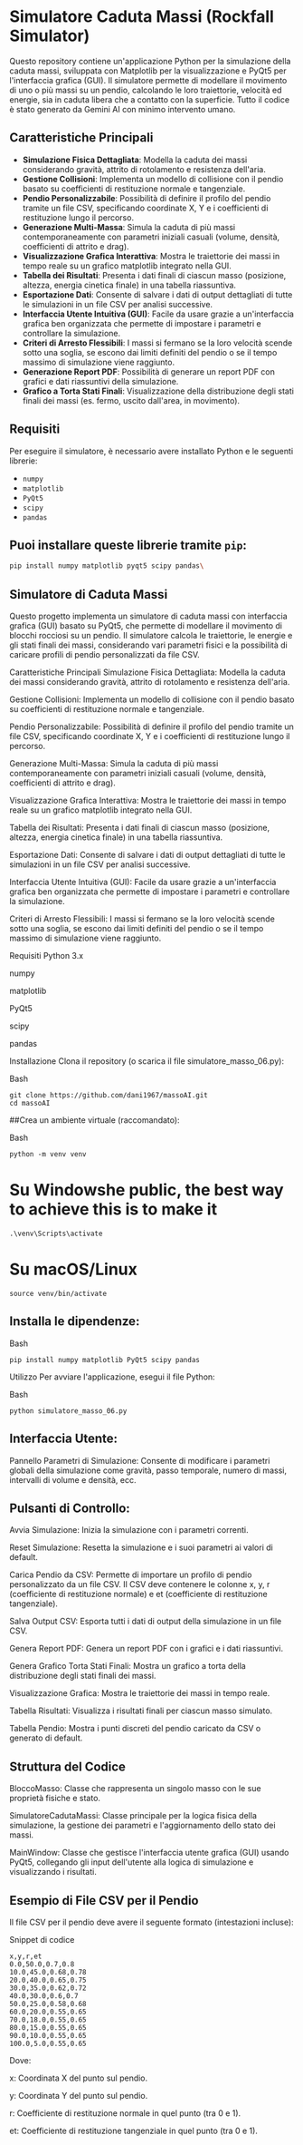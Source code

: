 # Simulatore Caduta Massi (Rockfall Simulator)

Questo repository contiene un'applicazione Python per la simulazione della caduta massi, sviluppata con Matplotlib per la visualizzazione e PyQt5 per l'interfaccia grafica (GUI). Il simulatore permette di modellare il movimento di uno o più massi su un pendio, calcolando le loro traiettorie, velocità ed energie, sia in caduta libera che a contatto con la superficie. Tutto il codice è stato generato da Gemini AI con minimo intervento umano.

## Caratteristiche Principali

* **Simulazione Fisica Dettagliata**: Modella la caduta dei massi considerando gravità, attrito di rotolamento e resistenza dell'aria.
* **Gestione Collisioni**: Implementa un modello di collisione con il pendio basato su coefficienti di restituzione normale e tangenziale.
* **Pendio Personalizzabile**: Possibilità di definire il profilo del pendio tramite un file CSV, specificando coordinate X, Y e i coefficienti di restituzione lungo il percorso.
* **Generazione Multi-Massa**: Simula la caduta di più massi contemporaneamente con parametri iniziali casuali (volume, densità, coefficienti di attrito e drag).
* **Visualizzazione Grafica Interattiva**: Mostra le traiettorie dei massi in tempo reale su un grafico matplotlib integrato nella GUI.
* **Tabella dei Risultati**: Presenta i dati finali di ciascun masso (posizione, altezza, energia cinetica finale) in una tabella riassuntiva.
* **Esportazione Dati**: Consente di salvare i dati di output dettagliati di tutte le simulazioni in un file CSV per analisi successive.
* **Interfaccia Utente Intuitiva (GUI)**: Facile da usare grazie a un'interfaccia grafica ben organizzata che permette di impostare i parametri e controllare la simulazione.
* **Criteri di Arresto Flessibili**: I massi si fermano se la loro velocità scende sotto una soglia, se escono dai limiti definiti del pendio o se il tempo massimo di simulazione viene raggiunto.
* **Generazione Report PDF**: Possibilità di generare un report PDF con grafici e dati riassuntivi della simulazione.
* **Grafico a Torta Stati Finali**: Visualizzazione della distribuzione degli stati finali dei massi (es. fermo, uscito dall'area, in movimento).

## Requisiti

Per eseguire il simulatore, è necessario avere installato Python e le seguenti librerie:

* `numpy`
* `matplotlib`
* `PyQt5`
* `scipy`
* `pandas`

## Puoi installare queste librerie tramite `pip`:

```bash
pip install numpy matplotlib pyqt5 scipy pandas\
```
## Simulatore di Caduta Massi
Questo progetto implementa un simulatore di caduta massi con interfaccia grafica (GUI) basato su PyQt5, che permette di modellare il movimento di blocchi rocciosi su un pendio. Il simulatore calcola le traiettorie, le energie e gli stati finali dei massi, considerando vari parametri fisici e la possibilità di caricare profili di pendio personalizzati da file CSV.

Caratteristiche Principali
Simulazione Fisica Dettagliata: Modella la caduta dei massi considerando gravità, attrito di rotolamento e resistenza dell'aria.

Gestione Collisioni: Implementa un modello di collisione con il pendio basato su coefficienti di restituzione normale e tangenziale.

Pendio Personalizzabile: Possibilità di definire il profilo del pendio tramite un file CSV, specificando coordinate X, Y e i coefficienti di restituzione lungo il percorso.

Generazione Multi-Massa: Simula la caduta di più massi contemporaneamente con parametri iniziali casuali (volume, densità, coefficienti di attrito e drag).

Visualizzazione Grafica Interattiva: Mostra le traiettorie dei massi in tempo reale su un grafico matplotlib integrato nella GUI.

Tabella dei Risultati: Presenta i dati finali di ciascun masso (posizione, altezza, energia cinetica finale) in una tabella riassuntiva.

Esportazione Dati: Consente di salvare i dati di output dettagliati di tutte le simulazioni in un file CSV per analisi successive.

Interfaccia Utente Intuitiva (GUI): Facile da usare grazie a un'interfaccia grafica ben organizzata che permette di impostare i parametri e controllare la simulazione.

Criteri di Arresto Flessibili: I massi si fermano se la loro velocità scende sotto una soglia, se escono dai limiti definiti del pendio o se il tempo massimo di simulazione viene raggiunto.

Requisiti
Python 3.x

numpy

matplotlib

PyQt5

scipy

pandas

Installazione
Clona il repository (o scarica il file simulatore_masso_06.py):

Bash
```
git clone https://github.com/dani1967/massoAI.git
cd massoAI
```

##Crea un ambiente virtuale (raccomandato):

Bash

```
python -m venv venv
```
# Su Windowshe public, the best way to achieve this is to make it

```.\venv\Scripts\activate```
# Su macOS/Linux
```source venv/bin/activate```
## Installa le dipendenze:


Bash
```
pip install numpy matplotlib PyQt5 scipy pandas
```
Utilizzo
Per avviare l'applicazione, esegui il file Python:


Bash
```
python simulatore_masso_06.py
```
## Interfaccia Utente:

Pannello Parametri di Simulazione: Consente di modificare i parametri globali della simulazione come gravità, passo temporale, numero di massi, intervalli di volume e densità, ecc.

## Pulsanti di Controllo:

Avvia Simulazione: Inizia la simulazione con i parametri correnti.

Reset Simulazione: Resetta la simulazione e i suoi parametri ai valori di default.

Carica Pendio da CSV: Permette di importare un profilo di pendio personalizzato da un file CSV. Il CSV deve contenere le colonne x, y, r (coefficiente di restituzione normale) e et (coefficiente di restituzione tangenziale).

Salva Output CSV: Esporta tutti i dati di output della simulazione in un file CSV.

Genera Report PDF: Genera un report PDF con i grafici e i dati riassuntivi.

Genera Grafico Torta Stati Finali: Mostra un grafico a torta della distribuzione degli stati finali dei massi.

Visualizzazione Grafica: Mostra le traiettorie dei massi in tempo reale.

Tabella Risultati: Visualizza i risultati finali per ciascun masso simulato.

Tabella Pendio: Mostra i punti discreti del pendio caricato da CSV o generato di default.

## Struttura del Codice
BloccoMasso: Classe che rappresenta un singolo masso con le sue proprietà fisiche e stato.

SimulatoreCadutaMassi: Classe principale per la logica fisica della simulazione, la gestione dei parametri e l'aggiornamento dello stato dei massi.

MainWindow: Classe che gestisce l'interfaccia utente grafica (GUI) usando PyQt5, collegando gli input dell'utente alla logica di simulazione e visualizzando i risultati.

## Esempio di File CSV per il Pendio
Il file CSV per il pendio deve avere il seguente formato (intestazioni incluse):

Snippet di codice
```
x,y,r,et
0.0,50.0,0.7,0.8
10.0,45.0,0.68,0.78
20.0,40.0,0.65,0.75
30.0,35.0,0.62,0.72
40.0,30.0,0.6,0.7
50.0,25.0,0.58,0.68
60.0,20.0,0.55,0.65
70.0,18.0,0.55,0.65
80.0,15.0,0.55,0.65
90.0,10.0,0.55,0.65
100.0,5.0,0.55,0.65
```
Dove:

x: Coordinata X del punto sul pendio.

y: Coordinata Y del punto sul pendio.

r: Coefficiente di restituzione normale in quel punto (tra 0 e 1).

et: Coefficiente di restituzione tangenziale in quel punto (tra 0 e 1).

 
